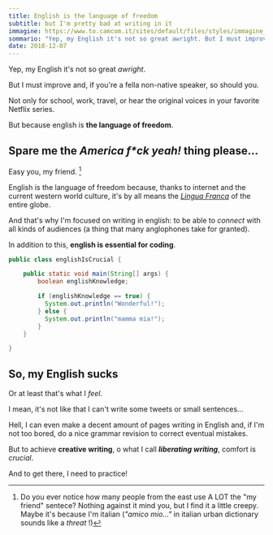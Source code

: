 ```yaml
---
title: English is the language of freedom
subtitle: but I'm pretty bad at writing in it
immagine: https://www.to.camcom.it/sites/default/files/styles/immagine_grande/public/sito_testata_languagesenglish.png?itok=f6PrJinO
sommario: "Yep, my English it's not so great awright. But I must improve and, if you're a fella non-native speaker, so should you."
date: 2018-12-07
---
```


Yep, my English it's not so great _awright_.

But I must improve and, if you're a fella non-native speaker, so should you.

Not only for school, work, travel, or hear the original voices in your favorite Netflix series.

But because english is **the language of freedom**.

## Spare me the _America f*ck yeah!_ thing please...

Easy you, my friend. [^friend]

[^friend]: Do you ever notice how many people from the east use A LOT the "my friend" sentece? Nothing against it mind you, but I find it a little creepy. Maybe it's because I'm italian (_"amico mio..."_ in italian urban dictionary sounds like a _threat_ !)

English is the language of freedom because, thanks to internet and the current western world culture, it's by all means the [_Lingua Franca_](https://en.wikipedia.org/wiki/Euro_English) of the entire globe.

And that's why I'm focused on writing in english: to be able to _connect_ with all kinds of audiences (a thing that many anglophones take for granted).

In addition to this, **english is essential for coding**.

```java
public class englishIsCrucial {

    public static void main(String[] args) {
        boolean englishKnowledge;

        if (englishKnowledge == true) {
          System.out.println("Wonderful!");
        } else {
          System.out.println("mamma mia!");
        }
    }

}
```

## So, my English sucks

Or at least that's what I _feel_.

I mean, it's not like that I can't write some tweets or small sentences...

Hell, I can even make a decent amount of pages writing in English and, if I'm not too bored, do a nice grammar revision to correct eventual mistakes.

But to achieve **creative writing**, o what I call **_liberating writing_**, comfort is _crucial_.

And to get there, I need to practice!
